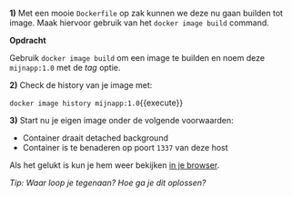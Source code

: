 **1)** Met een mooie `Dockerfile` op zak kunnen we deze nu gaan builden tot image. Maak hiervoor gebruik van het `docker image build` command.

**Opdracht**

Gebruik `docker image build` om een image te builden en noem deze `mijnapp:1.0` met de *tag* optie.

**2)** Check de history van je image met:

`docker image history mijnapp:1.0`{{execute}}

**3)** Start nu je eigen image onder de volgende voorwaarden:

* Container draait detached background
* Container is te benaderen op poort `1337` van deze host

Als het gelukt is kun je hem weer bekijken [in je browser](https://[[HOST_SUBDOMAIN]]-1337-[[KATACODA_HOST]].environments.katacoda.com/).

*Tip: Waar loop je tegenaan? Hoe ga je dit oplossen?*